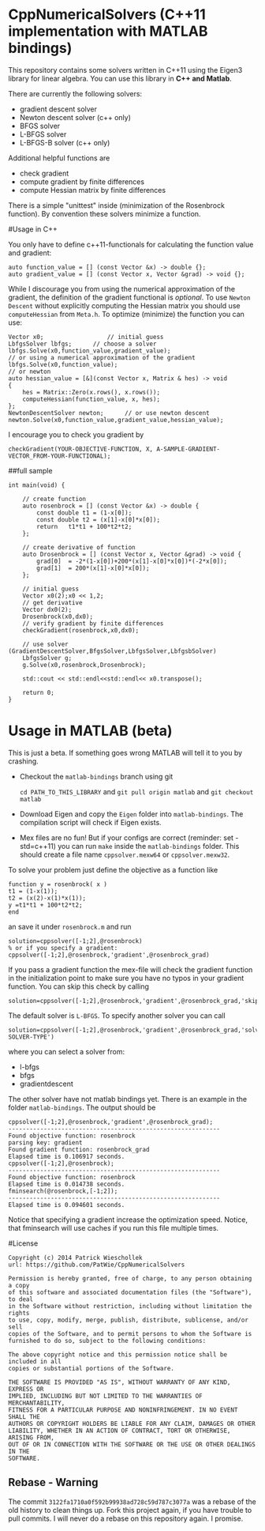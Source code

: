 CppNumericalSolvers (C++11 implementation with MATLAB bindings)
===================

This repository contains some solvers written in C++11 using the Eigen3 library for linear algebra. You can use this library in **C++ and Matlab**.

There are currently the following solvers:
- gradient descent solver
- Newton descent solver (c++ only)
- BFGS solver
- L-BFGS solver
- L-BFGS-B solver (c++ only)

Additional helpful functions are

- check gradient
- compute gradient by finite differences
- compute Hessian matrix by finite differences

There is a simple "unittest" inside (minimization of the Rosenbrock function). By convention these solvers minimize a function.

#Usage in C++

You only have to define c++11-functionals for calculating the function value and gradient:


	auto function_value = [] (const Vector &x) -> double {};
	auto gradient_value = [] (const Vector x, Vector &grad) -> void {};


While I discourage you from using the numerical approximation of the gradient, the definition of the gradient functional is *optional*. To use `Newton Descent` without explicitly computing the Hessian matrix you should use `computeHessian` from `Meta.h`.
To optimize (minimize) the function you can use:


	Vector x0;                  // initial guess
	LbfgsSolver lbfgs;      // choose a solver
	lbfgs.Solve(x0,function_value,gradient_value);
	// or using a numerical approximation of the gradient
	lbfgs.Solve(x0,function_value);
	// or newton
	auto hessian_value = [&](const Vector x, Matrix & hes) -> void
	{
	    hes = Matrix::Zero(x.rows(), x.rows());
	    computeHessian(function_value, x, hes);
	};
	NewtonDescentSolver newton;      // or use newton descent
	newton.Solve(x0,function_value,gradient_value,hessian_value);


I encourage you to check you gradient by 

	checkGradient(YOUR-OBJECTIVE-FUNCTION, X, A-SAMPLE-GRADIENT-VECTOR_FROM-YOUR-FUNCTIONAL);


##full sample


	int main(void) {

		// create function
		auto rosenbrock = [] (const Vector &x) -> double {
			const double t1 = (1-x[0]);
			const double t2 = (x[1]-x[0]*x[0]);
			return   t1*t1 + 100*t2*t2;
		};

		// create derivative of function
		auto Drosenbrock = [] (const Vector x, Vector &grad) -> void {
			grad[0]  = -2*(1-x[0])+200*(x[1]-x[0]*x[0])*(-2*x[0]);
			grad[1]  = 200*(x[1]-x[0]*x[0]);
		};

		// initial guess
		Vector x0(2);x0 << 1,2;
		// get derivative
		Vector dx0(2);
		Drosenbrock(x0,dx0);
		// verify gradient by finite differences
		checkGradient(rosenbrock,x0,dx0);

		// use solver (GradientDescentSolver,BfgsSolver,LbfgsSolver,LbfgsbSolver)
		LbfgsSolver g;
		g.Solve(x0,rosenbrock,Drosenbrock);

		std::cout << std::endl<<std::endl<< x0.transpose();

		return 0;
	}


# Usage in MATLAB (beta)
This is just a beta. If something goes wrong MATLAB will tell it to you by crashing.

- Checkout the `matlab-bindings` branch using git

	`cd PATH_TO_THIS_LIBRARY` and 
	`git pull origin matlab` and
	`git checkout matlab`


- Download Eigen and copy the `Eigen` folder into `matlab-bindings`. The compilation script will check if Eigen exists.
- Mex files are no fun! But if your configs are correct (reminder: set -std=c++11) you can run `make` inside the `matlab-bindings` folder. This should create a file name `cppsolver.mexw64` or `cppsolver.mexw32`.

To solve your problem just define the objective as a function like

	function y = rosenbrock( x )
	t1 = (1-x(1));
	t2 = (x(2)-x(1)*x(1));
	y =t1*t1 + 100*t2*t2; 
	end

an save it under `rosenbrock.m` and run

	solution=cppsolver([-1;2],@rosenbrock)
	% or if you specify a gradient:
	cppsolver([-1;2],@rosenbrock,'gradient',@rosenbrock_grad)



If you pass a gradient function the mex-file will check the gradient function in the initialization point to make sure you have no typos in your gradient function. You can skip this check by calling 

	solution=cppsolver([-1;2],@rosenbrock,'gradient',@rosenbrock_grad,'skip_gradient_check','true')


The default solver is `L-BFGS`. To specify another solver you can call

	solution=cppsolver([-1;2],@rosenbrock,'gradient',@rosenbrock_grad,'solver','THE-SOLVER-TYPE')

where you can select a solver from:

- l-bfgs
- bfgs
- gradientdescent

The other solver have not matlab bindings yet. 
There is an example in the folder `matlab-bindings`. The output should be

	cppsolver([-1;2],@rosenbrock,'gradient',@rosenbrock_grad);
	------------------------------------------------------------
	Found objective function: rosenbrock
	parsing key: gradient
	Found gradient function: rosenbrock_grad
	Elapsed time is 0.106917 seconds.
	cppsolver([-1;2],@rosenbrock);
	------------------------------------------------------------
	Found objective function: rosenbrock
	Elapsed time is 0.014738 seconds.
	fminsearch(@rosenbrock,[-1;2]);
	------------------------------------------------------------
	Elapsed time is 0.094601 seconds.

Notice that specifying a gradient increase the optimization speed. Notice, that fminsearch will use caches if you run this file multiple times.

#License

	Copyright (c) 2014 Patrick Wieschollek
	url: https://github.com/PatWie/CppNumericalSolvers

	Permission is hereby granted, free of charge, to any person obtaining a copy
	of this software and associated documentation files (the "Software"), to deal
	in the Software without restriction, including without limitation the rights
	to use, copy, modify, merge, publish, distribute, sublicense, and/or sell
	copies of the Software, and to permit persons to whom the Software is
	furnished to do so, subject to the following conditions:

	The above copyright notice and this permission notice shall be included in all
	copies or substantial portions of the Software.

	THE SOFTWARE IS PROVIDED "AS IS", WITHOUT WARRANTY OF ANY KIND, EXPRESS OR
	IMPLIED, INCLUDING BUT NOT LIMITED TO THE WARRANTIES OF MERCHANTABILITY,
	FITNESS FOR A PARTICULAR PURPOSE AND NONINFRINGEMENT. IN NO EVENT SHALL THE
	AUTHORS OR COPYRIGHT HOLDERS BE LIABLE FOR ANY CLAIM, DAMAGES OR OTHER
	LIABILITY, WHETHER IN AN ACTION OF CONTRACT, TORT OR OTHERWISE, ARISING FROM,
	OUT OF OR IN CONNECTION WITH THE SOFTWARE OR THE USE OR OTHER DEALINGS IN THE
	SOFTWARE.


Rebase - Warning
-----------------
The commit `3122fa1710a0f592b99938ad728c59d787c3077a` was a rebase of the old history to clean things up. Fork this project again, if you have trouble to pull commits. I will never do a rebase on this repository again. I promise.